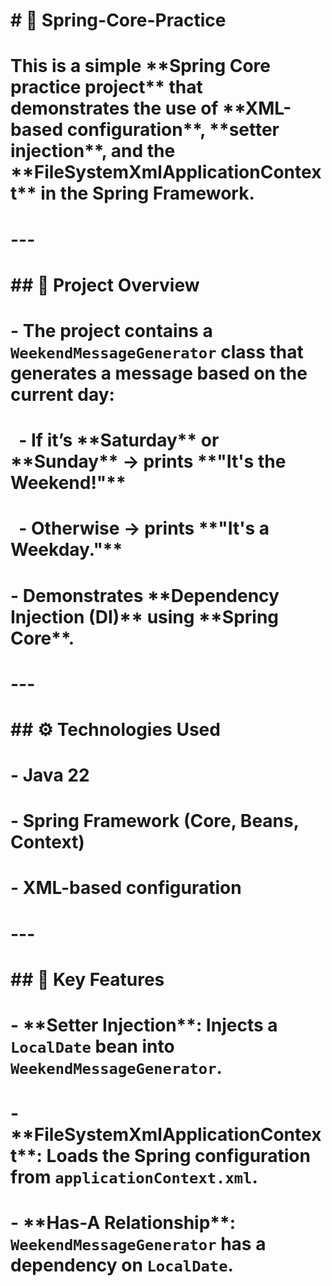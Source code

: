 # \# 🌱 Spring-Core-Practice

# 

# This is a simple \*\*Spring Core practice project\*\* that demonstrates the use of \*\*XML-based configuration\*\*, \*\*setter injection\*\*, and the \*\*FileSystemXmlApplicationContext\*\* in the Spring Framework.

# 

# ---

# 

# \## 📌 Project Overview

# \- The project contains a `WeekendMessageGenerator` class that generates a message based on the current day:

# &nbsp; - If it’s \*\*Saturday\*\* or \*\*Sunday\*\* → prints \*\*"It's the Weekend!"\*\*

# &nbsp; - Otherwise → prints \*\*"It's a Weekday."\*\*

# \- Demonstrates \*\*Dependency Injection (DI)\*\* using \*\*Spring Core\*\*.

# 

# ---

# 

# \## ⚙️ Technologies Used

# \- Java 22  

# \- Spring Framework (Core, Beans, Context)  

# \- XML-based configuration  

# 

# ---

# 

# \## 🔑 Key Features

# \- \*\*Setter Injection\*\*: Injects a `LocalDate` bean into `WeekendMessageGenerator`.  

# \- \*\*FileSystemXmlApplicationContext\*\*: Loads the Spring configuration from `applicationContext.xml`.  

# \- \*\*Has-A Relationship\*\*: `WeekendMessageGenerator` has a dependency on `LocalDate`.  

# 

# 

